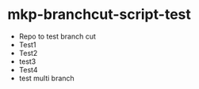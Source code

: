 # mkp-branchcut-script-test
- Repo to test branch cut
- Test1
- Test2
- test3
- Test4
- test multi branch
